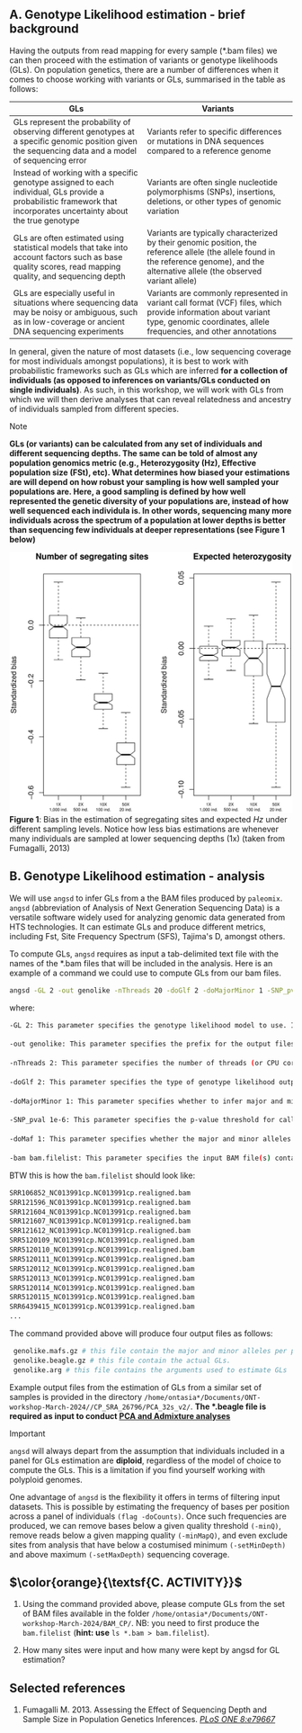 ## A. Genotype Likelihood estimation - brief background

Having the outputs from read mapping for every sample (\*.bam files) we can then proceed with the estimation of variants or genotype likelihoods (GLs). On population genetics, there are a number of differences when it comes to choose working with variants or GLs, summarised in the table as follows:

| GLs  | Variants |
| ------------- | ------------- |
| GLs represent the probability of observing different genotypes at a specific genomic position given the sequencing data and a model of sequencing error  | Variants refer to specific differences or mutations in DNA sequences compared to a reference genome |
| Instead of working with a specific genotype assigned to each individual, GLs provide a probabilistic framework that incorporates uncertainty about the true genotype  | Variants are often single nucleotide polymorphisms (SNPs), insertions, deletions, or other types of genomic variation  |
| GLs are often estimated using statistical models that take into account factors such as base quality scores, read mapping quality, and sequencing depth | Variants are typically characterized by their genomic position, the reference allele (the allele found in the reference genome), and the alternative allele (the observed variant allele) |
| GLs are especially useful in situations where sequencing data may be noisy or ambiguous, such as in low-coverage or ancient DNA sequencing experiments | Variants are commonly represented in variant call format (VCF) files, which provide information about variant type, genomic coordinates, allele frequencies, and other annotations |

In general, given the nature of most datasets (i.e., low sequencing coverage for most individuals amongst populations), it is best to work with probabilistic frameworks such as GLs which are inferred **for a collection of individuals (as opposed to inferences on variants/GLs conducted on single individuals)**. As such, in this workshop, we will work with GLs from which we will then derive analyses that can reveal relatedness and ancestry of individuals sampled from different species. 

>[!NOTE]
>**GLs (or variants) can be calculated from any set of individuals and different sequencing depths. The same can be told of almost any population genomics metric (e.g., Heterozygosity (Hz), Effective population size (FSt), etc). What determines how biased your estimations are will depend on how robust your sampling is how well sampled your populations are. Here, a good sampling is defined by how well represented the genetic diversity of your populations are, instead of how well sequenced each individula is. In other words, sequencing many more individuals across the spectrum of a population at lower depths is better than sequencing few individuals at deeper representations (see Figure 1 below)**
>
>![Figure 1](https://github.com/siriusb-nox/PopGen_DARWIN_2024/blob/main/IMG/pone.0079667.g001.png)
>**Figure 1**: Bias in the estimation of segregating sites and expected _Hz_ under different sampling levels. Notice how less bias estimations are whenever many individuals are sampled at lower sequencing depths (1x) (taken from Fumagalli, 2013)

## B. Genotype Likelihood estimation - analysis

We will use `angsd` to infer GLs from a the BAM files produced by `paleomix`. `angsd` (abbreviation of Analysis of Next Generation Sequencing Data) is a versatile software widely used for analyzing genomic data generated from HTS technologies. It can estimate GLs and produce different metrics, including Fst, Site Frequency Spectrum (SFS), Tajima's D, amongst others. 

To compute GLs, `angsd` requires as input a tab-delimited text file with the names of the \*.bam files that will be included in the analysis. Here is an example of a command we could use to compute GLs from our bam files.

```bash
angsd -GL 2 -out genolike -nThreads 20 -doGlf 2 -doMajorMinor 1 -SNP_pval 1e-6 -doMaf 1 -bam bam.filelist
```

where:

```bash
-GL 2: This parameter specifies the genotype likelihood model to use. In this case, 2 indicates that ANGSD should use the GATK model for genotype likelihood estimation. There are four models one can choose from, with -GL 2 being the most popular choice whenever one works with low coverage sequence data.

-out genolike: This parameter specifies the prefix for the output files generated by ANGSD (here, our output files will be then named genolike.arg, genolike.mafs.gz, etc).

-nThreads 2: This parameter specifies the number of threads (or CPU cores) to use for parallel processing. Increase this parameter whenever working with large genomes and many individuals.

-doGlf 2: This parameter specifies the type of genotype likelihood output file. The value used here indicates that ANGSD should output genotype likelihood files in beagle format (\*.beagle.gz).

-doMajorMinor 1: This parameter specifies whether to infer major and minor alleles at each site. The value 1 indicates that ANGSD should infer major and minor alleles based on genotype likelihoods.

-SNP_pval 1e-6: This parameter specifies the p-value threshold for calling SNPs. SNPs with a p-value less than or equal to 1e-6 will be considered significant. This threshold helps filter out potential false positives.

-doMaf 1: This parameter specifies whether the major and minor alleles are known for each site. The value 1 indicates that ANGSD should assume that major and minor alleles are known (they can either be provided by the user, or calculated from GLs).

-bam bam.filelist: This parameter specifies the input BAM file(s) containing the aligned sequencing reads. The file bam.filelist should contain a list of paths to the BAM files to be analyzed by ANGSD.

```

BTW this is how the `bam.filelist` should look like:

```bash
SRR106852_NC013991cp.NC013991cp.realigned.bam
SRR121596_NC013991cp.NC013991cp.realigned.bam
SRR121604_NC013991cp.NC013991cp.realigned.bam
SRR121607_NC013991cp.NC013991cp.realigned.bam
SRR121612_NC013991cp.NC013991cp.realigned.bam
SRR5120109_NC013991cp.NC013991cp.realigned.bam
SRR5120110_NC013991cp.NC013991cp.realigned.bam
SRR5120111_NC013991cp.NC013991cp.realigned.bam
SRR5120112_NC013991cp.NC013991cp.realigned.bam
SRR5120113_NC013991cp.NC013991cp.realigned.bam
SRR5120114_NC013991cp.NC013991cp.realigned.bam
SRR5120115_NC013991cp.NC013991cp.realigned.bam
SRR6439415_NC013991cp.NC013991cp.realigned.bam
...
```
The command provided above will produce four output files as follows:

```bash
 genolike.mafs.gz # this file contain the major and minor alleles per position and their frequencies
 genolike.beagle.gz # this file contain the actual GLs. 
 genolike.arg # this file contains the arguments used to estimate GLs
```
Example output files from the estimation of GLs from a similar set of samples is provided in the directory `/home/ontasia*/Documents/ONT-workshop-March-2024//CP_SRA_26796/PCA_32s_v2/`. **The \*.beagle file is required as input to conduct [PCA and Admixture analyses](https://github.com/siriusb-nox/PopGen_DARWIN_2024/blob/main/C_PCa_NGSAdmix.md)**


>[!IMPORTANT]
>`angsd` will always depart from the assumption that individuals included in a panel for GLs estimation are **diploid**, regardless of the model of choice to compute the GLs. This is a limitation if you find yourself working with polyploid genomes.  

One advantage of `angsd` is the flexibility it offers in terms of filtering input datasets. This is possible by estimating the frequency of bases per position across a panel of individuals `(flag -doCounts)`. Once such frequencies are produced, we can remove bases below a given quality threshold `(-minQ)`, remove reads below a given mapping quality `(-minMapQ)`, and even exclude sites from analysis that have below a costumised minimum `(-setMinDepth)` and above maximum `(-setMaxDepth)` sequencing coverage. 

## $\color{orange}{\textsf{C. ACTIVITY}}$

1. Using the command provided above, please compute GLs from the set of BAM files available in the folder `/home/ontasia*/Documents/ONT-workshop-March-2024/BAM_CP/`. NB: you need to first produce the `bam.filelist` (**hint: use** `ls *.bam > bam.filelist`).

2. How many sites were input and how many were kept by angsd for GL estimation?


## Selected references
1. Fumagalli M. 2013. Assessing the Effect of Sequencing Depth and Sample Size in Population Genetics Inferences. [_PLoS ONE 8:e79667_](https://journals.plos.org/plosone/article/file?id=10.1371/journal.pone.0079667&type=printable)
